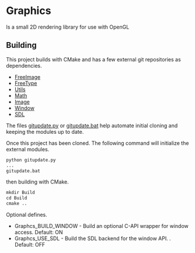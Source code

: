 # Graphics

Is a small 2D rendering library for use with OpenGL

## Building

This project builds with CMake and has a few external git repositories as dependencies.

+ [FreeImage](https://github.com/CharlesCarley/FreeImage)
+ [FreeType](https://github.com/CharlesCarley/FreeType)
+ [Utils](https://github.com/CharlesCarley/Utils)
+ [Math](https://github.com/CharlesCarley/Math)
+ [Image](https://github.com/CharlesCarley/Image)
+ [Window](https://github.com/CharlesCarley/Math)
+ [SDL](https://github.com/CharlesCarley/SDL)

The files [gitupdate.py](gitupdate.py) or [gitupdate.bat](gitupdate.bat) help automate initial cloning and keeping the modules up to date.

Once this project has been cloned. The following command will initialize the external modules.

```txt
python gitupdate.py 
...
gitupdate.bat 
```

then building with CMake.
```txt
mkdir Build
cd Build
cmake .. 
```

Optional defines.

+ Graphcs_BUILD_WINDOW - Build an optional C-API wrapper for window access. Default: ON
+ Graphcs_USE_SDL - Build the SDL backend for the window API. . Default: OFF
